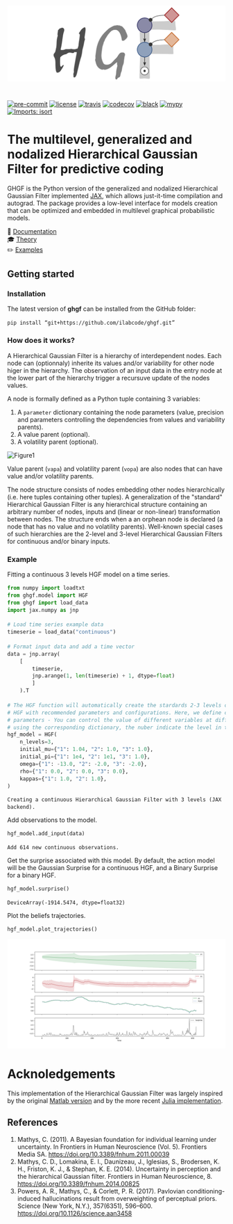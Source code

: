 <img src="docs/source/images/logo.png" align="center" alt="hgf" VSPACE=30>

[![pre-commit](https://img.shields.io/badge/pre--commit-enabled-brightgreen?logo=pre-commit&logoColor=white)](https://github.com/pre-commit/pre-commit) [![license](https://img.shields.io/badge/License-GPL%20v3-blue.svg)](https://github.com/LegrandNico/metadPy/blob/master/LICENSE) [![travis](https://travis-ci.com/LegrandNico/ghgf.svg?branch=master)](https://travis-ci.com/LegandNico/ghgf) [![codecov](https://codecov.io/gh/LegrandNico/ghgf/branch/master/graph/badge.svg)](https://codecov.io/gh/LegrandNico/ghgf) [![black](https://img.shields.io/badge/code%20style-black-000000.svg)](https://github.com/psf/black) [![mypy](http://www.mypy-lang.org/static/mypy_badge.svg)](http://mypy-lang.org/) [![Imports: isort](https://img.shields.io/badge/%20imports-isort-%231674b1?style=flat&labelColor=ef8336)](https://pycqa.github.io/isort/)

# The multilevel, generalized and nodalized Hierarchical Gaussian Filter for predictive coding

GHGF is the Python version of the generalized and nodalized Hierarchical Gaussian Filter implemented [JAX](https://github.com/google/jax), which allows just-it-time compilation and autograd. The package provides a low-level interface for models creation that can be optimized and embedded in multilevel graphical probabilistic models.

📖 [Documentation](https://ilabcode.github.io/ghgf/)  
🎓 [Theory](https://ilabcode.github.io/ghgf/theory.html)  
✏️ [Examples](https://ilabcode.github.io/ghgf/tutorials.html)  

## Getting started

### Installation

The latest version of **ghgf** can be installed from the GitHub folder:

`pip install “git+https://github.com/ilabcode/ghgf.git”`

### How does it works?

A Hierarchical Gaussian Filter is a hierarchy of interdependent nodes. Each node can (optionnaly) inherite its values and/or variability for other node higer in the hierarchy. The observation of an input data in the entry node at the lower part of the hierarchy trigger a recursuve update of the nodes values.

A node is formally defined as a Python tuple containing 3 variables:

1. A `parameter` dictionary containing the node parameters (value, precision and parameters controlling the dependencies from values and variability parents).
2. A value parent (optional).
3. A volatility parent (optional).

![Figure1](https://github.com/ilabcode/HierarchicalGaussianFiltering.jl/raw/main/docs/src/theory/images/genmod.png)

Value parent (`vapa`) and volatility parent (`vopa`) are also nodes that can have value and/or volatility parents.

The node structure consists of nodes embedding other nodes hierarchically (i.e. here tuples containing other tuples). A generalization of the "standard" Hierarchical Gaussian Filter is any hierarchical structure containing an arbitrary number of nodes, inputs and (linear or non-linear) transformation between nodes. The structure ends when a an orphean node is declared (a node that has no value and no volatility parents). Well-known special cases of such hierarchies are the 2-level and 3-level Hierarchical Gaussian Filters for continuous and/or binary inputs.

### Example

Fitting a continuous 3 levels HGF model on a time series.

```python
from numpy import loadtxt
from ghgf.model import HGF
from ghgf import load_data
import jax.numpy as jnp

# Load time series example data
timeserie = load_data("continuous")

# Format input data and add a time vector 
data = jnp.array(
    [
        timeserie, 
        jnp.arange(1, len(timeserie) + 1, dtype=float)
        ]
    ).T

# The HGF function will automatically create the stardards 2-3 levels continuous-binary 
# HGF with recommended parameters and configurations. Here, we define custom model
# parameters - You can control the value of different variables at different levels
# using the corresponding dictionary, the nuber indicate the level in the hierarchy.
hgf_model = HGF(
    n_levels=3,
    initial_mu={"1": 1.04, "2": 1.0, "3": 1.0},
    initial_pi={"1": 1e4, "2": 1e1, "3": 1.0},
    omega={"1": -13.0, "2": -2.0, "3": -2.0},
    rho={"1": 0.0, "2": 0.0, "3": 0.0},
    kappas={"1": 1.0, "2": 1.0},
)

```

`
Creating a continuous Hierarchical Gaussian Filter with 3 levels (JAX backend).
`

Add observations to the model.

```python
hgf_model.add_input(data)
```

`
Add 614 new continuous observations.
`

Get the surprise associated with this model. By default, the action model will be the Gaussian Surprise for a continuous HGF, and a Binary Surprise for a binary HGF.

```python
hgf_model.surprise()
```

`
DeviceArray(-1914.5474, dtype=float32)
`

Plot the beliefs trajectories.

```python
hgf_model.plot_trajectories()
```

![png](./docs/source/images/trajectories.png)

# Acknoledgements

This implementation of the Hierarchical Gaussian Filter was largely inspired by the original [Matlab version](https://translationalneuromodeling.github.io/tapas) and by the more recent [Julia implementation](https://github.com/ilabcode/HGF.jl).

## References

1. Mathys, C. (2011). A Bayesian foundation for individual learning under uncertainty. In Frontiers in Human Neuroscience (Vol. 5). Frontiers Media SA. https://doi.org/10.3389/fnhum.2011.00039
2. Mathys, C. D., Lomakina, E. I., Daunizeau, J., Iglesias, S., Brodersen, K. H., Friston, K. J., & Stephan, K. E. (2014). Uncertainty in perception and the hierarchical Gaussian filter. Frontiers in Human Neuroscience, 8. https://doi.org/10.3389/fnhum.2014.00825
3. Powers, A. R., Mathys, C., & Corlett, P. R. (2017). Pavlovian conditioning-induced hallucinations result from overweighting of perceptual priors. Science (New York, N.Y.), 357(6351), 596–600. https://doi.org/10.1126/science.aan3458
